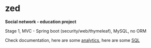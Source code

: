 # zed
**Social network - education project**

Stage 1, MVC - Spring boot (security/web/thymeleaf), MySQL, no ORM

Check documentation,
here are some [analytics](docs/analytics.txt),
here are some [SQL](docs/sql.txt)


